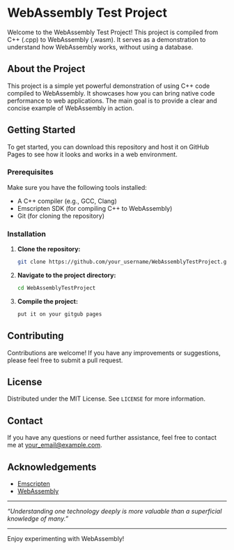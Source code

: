 # WebAssembly Test Project

Welcome to the WebAssembly Test Project! This project is compiled from C++ (.cpp) to WebAssembly (.wasm). It serves as a demonstration to understand how WebAssembly works, without using a database.

## About the Project

This project is a simple yet powerful demonstration of using C++ code compiled to WebAssembly. It showcases how you can bring native code performance to web applications. The main goal is to provide a clear and concise example of WebAssembly in action.

## Getting Started

To get started, you can download this repository and host it on GitHub Pages to see how it looks and works in a web environment.

### Prerequisites

Make sure you have the following tools installed:

- A C++ compiler (e.g., GCC, Clang)
- Emscripten SDK (for compiling C++ to WebAssembly)
- Git (for cloning the repository)

### Installation

1. **Clone the repository:**
    ```sh
    git clone https://github.com/your_username/WebAssemblyTestProject.git
    ```
2. **Navigate to the project directory:**
    ```sh
    cd WebAssemblyTestProject
    ```
3. **Compile the project:**
    ```sh
    put it on your gitgub pages
    ```

## Contributing

Contributions are welcome! If you have any improvements or suggestions, please feel free to submit a pull request.

## License

Distributed under the MIT License. See `LICENSE` for more information.

## Contact

If you have any questions or need further assistance, feel free to contact me at [your_email@example.com](mailto:your_email@example.com).

## Acknowledgements

- [Emscripten](https://emscripten.org/)
- [WebAssembly](https://webassembly.org/)

---

*“Understanding one technology deeply is more valuable than a superficial knowledge of many.”*

---

Enjoy experimenting with WebAssembly!

